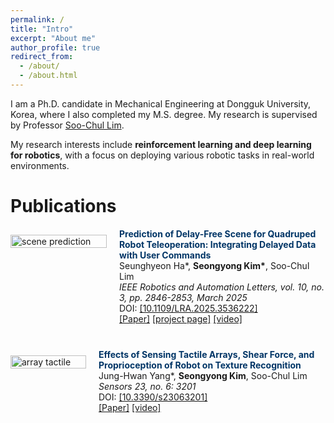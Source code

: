 ```yaml
---
permalink: /
title: "Intro"
excerpt: "About me"
author_profile: true
redirect_from: 
  - /about/
  - /about.html
---
```


I am a Ph.D. candidate in Mechanical Engineering at Dongguk University, Korea, where I also completed my M.S. degree. My research is supervised by Professor [Soo-Chul Lim](http://irobot.dgu.edu/).

My research interests include **reinforcement learning and deep learning for robotics**, with a focus on deploying various robotic tasks in real-world environments.

Publications
======
<!-- Paper: scene prediction for quadruped teleoperation -->
<div style="display: flex; align-items: flex-start; margin-bottom: 40px;">
    <div style="width: 35%; margin-top: 10px;">
        <img src="files/video_prediction_result.gif" alt="scene prediction" style="width: 100%;">
    </div>
    <div style="width: 75%; margin-left: 20px;">
        <span style="color:#003566"><b>Prediction of Delay-Free Scene for Quadruped Robot Teleoperation: Integrating Delayed Data with User Commands</b></span> <br>
        Seunghyeon Ha*, <b>Seongyong Kim*</b>, Soo-Chul Lim <br>
        <i>IEEE Robotics and Automation Letters, vol. 10, no. 3, pp. 2846-2853, March 2025</i> <br>
        DOI: <a href="https://doi.org/10.1109/LRA.2025.3536222">[10.1109/LRA.2025.3536222]</a> <br>
        <a href="https://ieeexplore.ieee.org/document/10857415">[Paper]</a> <a href="https://seongdrgn.github.io/scene-prediction-quadruped/">[project page]</a> <a href="https://www.youtube.com/watch?v=wL9UEJnq53s">[video]</a>
        <br>
    </div>
</div>

<!-- Project: array tactile sensor -->
<div style="display: flex; align-items: flex-start; margin-bottom: 40px;">
    <div style="width: 25%; margin-top: 10px;">
        <img src="files/array_tactile.gif" alt="array tactile" style="width: 100%;">
    </div>
    <div style="width: 75%; margin-left: 20px;">
        <span style="color:#003566"><b>Effects of Sensing Tactile Arrays, Shear Force, and Proprioception of Robot on Texture Recognition</b></span> <br>
        Jung-Hwan Yang*, <b>Seongyong Kim</b>, Soo-Chul Lim <br>
        <i>Sensors 23, no. 6: 3201</i> <br>
        DOI: <a href="https://doi.org/10.3390/s23063201">[10.3390/s23063201]</a> <br>
        <a href="https://www.mdpi.com/1424-8220/23/6/3201">[Paper]</a> <a href="https://www.youtube.com/watch?v=l--EEY5fy4g">[video]</a>
        <br>
    </div>
</div>
